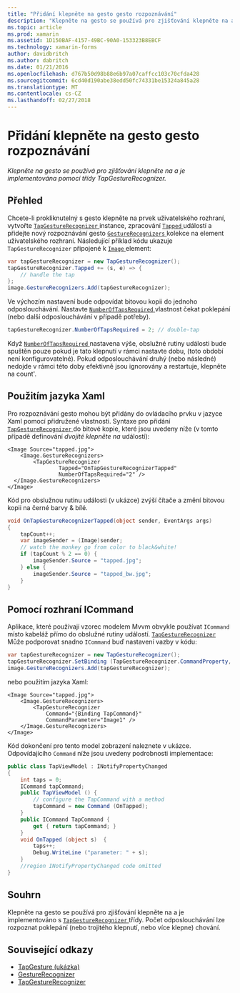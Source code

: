 ```yaml
---
title: "Přidání klepněte na gesto gesto rozpoznávání"
description: "Klepněte na gesto se používá pro zjišťování klepněte na a je implementována pomocí třídy TapGestureRecognizer."
ms.topic: article
ms.prod: xamarin
ms.assetid: 1D150BAF-4157-49BC-90A0-153323B8EBCF
ms.technology: xamarin-forms
author: davidbritch
ms.author: dabritch
ms.date: 01/21/2016
ms.openlocfilehash: d767b50d98b88e6b97a07caffcc103c70cfda428
ms.sourcegitcommit: 6cd40d190abe38edd50fc74331be15324a845a28
ms.translationtype: MT
ms.contentlocale: cs-CZ
ms.lasthandoff: 02/27/2018
---
```

# <a name="adding-a-tap-gesture-gesture-recognizer"></a>Přidání klepněte na gesto gesto rozpoznávání

_Klepněte na gesto se používá pro zjišťování klepněte na a je implementována pomocí třídy TapGestureRecognizer._

## <a name="overview"></a>Přehled

Chcete-li prokliknutelný s gesto klepněte na prvek uživatelského rozhraní, vytvořte [ `TapGestureRecognizer` ](https://developer.xamarin.com/api/type/Xamarin.Forms.TapGestureRecognizer/) instance, zpracování [ `Tapped` ](https://developer.xamarin.com/api/event/Xamarin.Forms.TapGestureRecognizer.Tapped/) událostí a přidejte nový rozpoznávání gesto [ `GestureRecognizers` ](https://developer.xamarin.com/api/property/Xamarin.Forms.View.GestureRecognizers/) kolekce na element uživatelského rozhraní. Následující příklad kódu ukazuje `TapGestureRecognizer` připojené k [ `Image` ](https://developer.xamarin.com/api/type/Xamarin.Forms.Image/) element:

```csharp
var tapGestureRecognizer = new TapGestureRecognizer();
tapGestureRecognizer.Tapped += (s, e) => {
    // handle the tap
};
image.GestureRecognizers.Add(tapGestureRecognizer);
```

Ve výchozím nastavení bude odpovídat bitovou kopii do jednoho odposlouchávání. Nastavte [ `NumberOfTapsRequired` ](https://developer.xamarin.com/api/property/Xamarin.Forms.TapGestureRecognizer.NumberOfTapsRequired/) vlastnost čekat poklepání (nebo další odposlouchávání v případě potřeby).

```csharp
tapGestureRecognizer.NumberOfTapsRequired = 2; // double-tap
```

Když [ `NumberOfTapsRequired` ](https://developer.xamarin.com/api/property/Xamarin.Forms.TapGestureRecognizer.NumberOfTapsRequired/) nastavena výše, obslužné rutiny události bude spuštěn pouze pokud je tato klepnutí v rámci nastavte dobu, (toto období není konfigurovatelné). Pokud odposlouchávání druhý (nebo následné) nedojde v rámci této doby efektivně jsou ignorovány a restartuje, klepněte na count'.

<a name="Using_Xaml" />

## <a name="using-xaml"></a>Použitím jazyka Xaml

Pro rozpoznávání gesto mohou být přidány do ovládacího prvku v jazyce Xaml pomocí přidružené vlastnosti. Syntaxe pro přidání [ `TapGestureRecognizer` ](https://developer.xamarin.com/api/type/Xamarin.Forms.TapGestureRecognizer/) do bitové kopie, které jsou uvedeny níže (v tomto případě definování *dvojité klepněte na* událostí):

```xaml
<Image Source="tapped.jpg">
    <Image.GestureRecognizers>
        <TapGestureRecognizer
                Tapped="OnTapGestureRecognizerTapped"
                NumberOfTapsRequired="2" />
  </Image.GestureRecognizers>
</Image>
```

Kód pro obslužnou rutinu události (v ukázce) zvýší čítače a změní bitovou kopii na černé barvy &amp; bílé.

```csharp
void OnTapGestureRecognizerTapped(object sender, EventArgs args)
{
    tapCount++;
    var imageSender = (Image)sender;
    // watch the monkey go from color to black&white!
    if (tapCount % 2 == 0) {
        imageSender.Source = "tapped.jpg";
    } else {
        imageSender.Source = "tapped_bw.jpg";
    }
}
```

## <a name="using-icommand"></a>Pomocí rozhraní ICommand

Aplikace, které používají vzorec modelem Mvvm obvykle používat `ICommand` místo kabeláž přímo do obslužné rutiny událostí. [ `TapGestureRecognizer` ](https://developer.xamarin.com/api/type/Xamarin.Forms.TapGestureRecognizer/) Může podporovat snadno `ICommand` buď nastavení vazby v kódu:

```csharp
var tapGestureRecognizer = new TapGestureRecognizer();
tapGestureRecognizer.SetBinding (TapGestureRecognizer.CommandProperty, "TapCommand");
image.GestureRecognizers.Add(tapGestureRecognizer);
```

nebo použitím jazyka Xaml:

```xaml
<Image Source="tapped.jpg">
    <Image.GestureRecognizers>
        <TapGestureRecognizer
            Command="{Binding TapCommand}"
            CommandParameter="Image1" />
    </Image.GestureRecognizers>
</Image>
```

Kód dokončení pro tento model zobrazení naleznete v ukázce. Odpovídajícího `Command` níže jsou uvedeny podrobnosti implementace:

```csharp
public class TapViewModel : INotifyPropertyChanged
{
    int taps = 0;
    ICommand tapCommand;
    public TapViewModel () {
        // configure the TapCommand with a method
        tapCommand = new Command (OnTapped);
    }
    public ICommand TapCommand {
        get { return tapCommand; }
    }
    void OnTapped (object s)  {
        taps++;
        Debug.WriteLine ("parameter: " + s);
    }
    //region INotifyPropertyChanged code omitted
}
```

## <a name="summary"></a>Souhrn

Klepněte na gesto se používá pro zjišťování klepněte na a je implementováno s [ `TapGestureRecognizer` ](https://developer.xamarin.com/api/type/Xamarin.Forms.TapGestureRecognizer/) třídy. Počet odposlouchávání lze rozpoznat poklepání (nebo trojitého klepnutí, nebo více klepne) chování.


## <a name="related-links"></a>Související odkazy

- [TapGesture (ukázka)](https://developer.xamarin.com/samples/xamarin-forms/WorkingWithGestures/TapGesture/)
- [GestureRecognizer](https://developer.xamarin.com/api/type/Xamarin.Forms.GestureRecognizer/)
- [TapGestureRecognizer](https://developer.xamarin.com/api/type/Xamarin.Forms.TapGestureRecognizer/)

